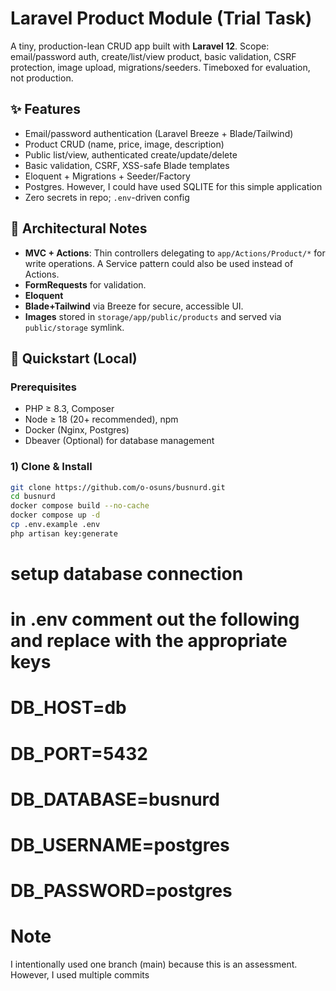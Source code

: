 # Laravel Product Module (Trial Task)

A tiny, production-lean CRUD app built with **Laravel 12**. Scope: email/password auth, create/list/view product, basic validation, CSRF protection, image upload, migrations/seeders. Timeboxed for evaluation, not production.

## ✨ Features
- Email/password authentication (Laravel Breeze + Blade/Tailwind)
- Product CRUD (name, price, image, description)
- Public list/view, authenticated create/update/delete
- Basic validation, CSRF, XSS-safe Blade templates
- Eloquent + Migrations + Seeder/Factory
- Postgres. However, I could have used SQLITE for this simple application
- Zero secrets in repo; `.env`-driven config

## 🧭 Architectural Notes
- **MVC + Actions**: Thin controllers delegating to `app/Actions/Product/*` for write operations. A Service pattern could also be used instead of Actions.
- **FormRequests** for validation.
- **Eloquent**
- **Blade+Tailwind** via Breeze for secure, accessible UI.
- **Images** stored in `storage/app/public/products` and served via `public/storage` symlink.


## 🚀 Quickstart (Local)

### Prerequisites
- PHP ≥ 8.3, Composer
- Node ≥ 18 (20+ recommended), npm
- Docker (Nginx, Postgres)
- Dbeaver (Optional) for database management

### 1) Clone & Install
```bash
git clone https://github.com/o-osuns/busnurd.git
cd busnurd
docker compose build --no-cache
docker compose up -d
cp .env.example .env
php artisan key:generate
```

# setup database connection

# in .env comment out the following and replace with the appropriate keys
# DB_HOST=db
# DB_PORT=5432
# DB_DATABASE=busnurd
# DB_USERNAME=postgres
# DB_PASSWORD=postgres

# Note
I intentionally used one branch (main) because this is an assessment. However, I used multiple commits
